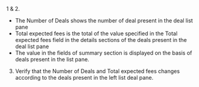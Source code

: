 1 & 2. 
*   The Number of Deals shows the number of deal present in the deal list pane
*   Total expected fees is the total of the value specified in the Total expected fees field in the details sections of the deals present in the deal list pane
*   The value in the fields of summary section is displayed on the basis of deals present in the list pane.

3. Verify that the Number of Deals and Total expected fees changes according to the deals present in the left list deal pane.